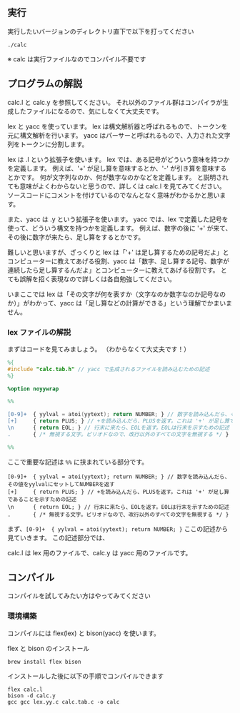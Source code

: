 ## 実行

実行したいバージョンのディレクトリ直下で以下を打ってください

```
./calc
```

※ calc は実行ファイルなのでコンパイル不要です

## プログラムの解説

calc.l と calc.y を参照してください。
それ以外のファイル群はコンパイラが生成したファイルになるので、気にしなくて大丈夫です。

lex と yacc を使っています。
lex は構文解析器と呼ばれるもので、トークンを元に構文解析を行います。
yacc はパーサーと呼ばれるもので、入力された文字列をトークンに分割します。

lex は .l という拡張子を使います。
lex では、ある記号がどういう意味を持つかを定義します。
例えば、'+' が足し算を意味するとか、'-' が引き算を意味するとかです。
何が文字列なのか、何が数字なのかなどを定義します。
と説明されても意味がよくわからないと思うので、詳しくは calc.l を見てみてください。
ソースコードにコメントを付けているのでなんとなく意味がわかるかと思います。

また、yacc は .y という拡張子を使います。
yacc では、lex で定義した記号を使って、どういう構文を持つかを定義します。
例えば、数字の後に '+' が来て、その後に数字が来たら、足し算をするとかです。

難しいと思いますが、ざっくりと lex は「'+' は足し算するための記号だよ」とコンピューターに教えてあげる役割、yacc は「数字、足し算する記号、数字が連続したら足し算するんだよ」とコンピューターに教えてあげる役割です。
とても誤解を招く表現なので詳しくは各自勉強してください。

いまここでは lex は「その文字が何を表すか（文字なのか数字なのか記号なのか）」がわかって、yacc は「足し算などの計算ができる」という理解でかまいません。

### lex ファイルの解説

まずはコードを見てみましょう。
（わからなくて大丈夫です！）

```calc.l
%{
#include "calc.tab.h" // yacc で生成されるファイルを読み込むための記述
%}

%option noyywrap

%%

[0-9]+  { yylval = atoi(yytext); return NUMBER; } // 数字を読み込んだら、その値をyylvalにセットしてNUMBERを返す
[+]     { return PLUS; } // +を読み込んだら、PLUSを返す。これは '+' が足し算であることを示すための記述
\n      { return EOL; } // 行末に来たら、EOLを返す。EOLは行末を示すための記述
.       { /* 無視する文字。ピリオドなので、改行以外のすべての文字を無視する */ }

%%
```

ここで重要な記述は `%%` に挟まれている部分です。
```
[0-9]+  { yylval = atoi(yytext); return NUMBER; } // 数字を読み込んだら、その値をyylvalにセットしてNUMBERを返す
[+]     { return PLUS; } // +を読み込んだら、PLUSを返す。これは '+' が足し算であることを示すための記述
\n      { return EOL; } // 行末に来たら、EOLを返す。EOLは行末を示すための記述
.       { /* 無視する文字。ピリオドなので、改行以外のすべての文字を無視する */ }
```

まず、`[0-9]+  { yylval = atoi(yytext); return NUMBER; }` ここの記述から見ていきます。
この記述部分では、

calc.l は lex 用のファイルで、calc.y は yacc 用のファイルです。

## コンパイル

コンパイルを試してみたい方はやってみてください

### 環境構築

コンパイルには flex(lex) と bison(yacc) を使います。

flex と bison のインストール
```
brew install flex bison
```

インストールした後に以下の手順でコンパイルできます

```
flex calc.l
bison -d calc.y
gcc gcc lex.yy.c calc.tab.c -o calc
```
